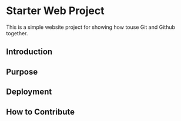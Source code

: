 # Starter Web Project

This is a simple website project for showing how touse Git and Github together.

## Introduction

## Purpose

## Deployment

## How to Contribute
